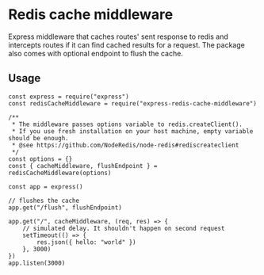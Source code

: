 # Redis cache middleware

Express middleware that caches routes' sent response to redis and intercepts routes if it can find cached results for a request. The package also comes with optional endpoint to flush the cache.

## Usage

```
const express = require("express")
const redisCacheMiddleware = require("express-redis-cache-middleware")

/**
 * The middleware passes options variable to redis.createClient().
 * If you use fresh installation on your host machine, empty variable should be enough.
 * @see https://github.com/NodeRedis/node-redis#rediscreateclient
 */
const options = {}
const { cacheMiddleware, flushEndpoint } = redisCacheMiddleware(options)

const app = express()

// flushes the cache
app.get("/flush", flushEndpoint)

app.get("/", cacheMiddleware, (req, res) => {
    // simulated delay. It shouldn't happen on second request
	setTimeout(() => {
		res.json({ hello: "world" })
	}, 3000)
})
app.listen(3000)
```
